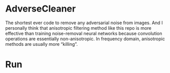 # AdverseCleaner

The shortest ever code to remove any adversarial noise from images.
And I personally think that anisotropic filtering method like this repo is more effective than training noise-removal neural networks because convolution operations are essentially non-anisotropic. 
In frequency domain, anisotropic methods are usually more “killing”.

# Run
